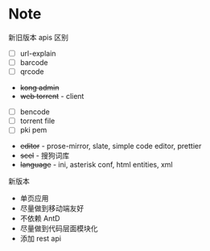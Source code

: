 # Note

新旧版本 apis 区别 

- [ ] url-explain
- [ ] barcode
- [ ] qrcode
- ~~kong admin~~
- ~~web torrent~~ - client
- [ ] bencode
- [ ] torrent file
- [ ] pki pem
- ~~editor~~ - prose-mirror, slate, simple code editor, prettier
- ~~scel~~ - 搜狗词库
- ~~language~~ - ini, asterisk conf, html entities, xml

新版本

- 单页应用
- 尽量做到移动端友好
- 不依赖 AntD
- 尽量做到代码层面模块化
- 添加 rest api
